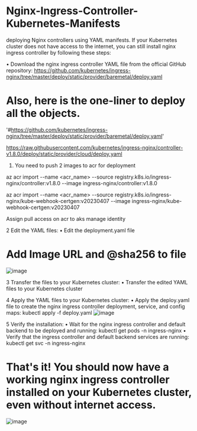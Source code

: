 # Nginx-Ingress-Controller-Kubernetes-Manifests
deploying Nginx controllers using YAML manifests.
If your Kubernetes cluster does not have access to the internet, you can still install nginx ingress controller by following these steps:

• Download the nginx ingress controller YAML file from the official GitHub repository: https://github.com/kubernetes/ingress-nginx/tree/master/deploy/static/provider/baremetal/deploy.yaml

# Also, here is the one-liner to deploy all the objects.
'#https://github.com/kubernetes/ingress-nginx/tree/master/deploy/static/provider/baremetal/deploy.yaml'

https://raw.githubusercontent.com/kubernetes/ingress-nginx/controller-v1.8.0/deploy/static/provider/cloud/deploy.yaml


1. You need to push 2 images to acr for deployment

az acr import --name <acr_name> --source registry.k8s.io/ingress-nginx/controller:v1.8.0 --image ingress-nginx/controller:v1.8.0

az acr import --name <acr_name> --source registry.k8s.io/ingress-nginx/kube-webhook-certgen:v20230407 --image ingress-nginx/kube-webhook-certgen:v20230407

Assign pull access on acr to aks manage identity

2 Edit the YAML files:
• Edit the deployment.yaml file
# Add Image URL and @sha256 to file
![image](https://github.com/Abhijeetjambaldare14/Nginx-Ingress-Controller-Kubernetes-Manifests/assets/13759950/30456d30-2826-4314-a7fd-59c3a0ecb3ff)


3 Transfer the files to your Kubernetes cluster:
• Transfer the edited YAML files to your Kubernetes cluster

4 Apply the YAML files to your Kubernetes cluster:
• Apply the deploy.yaml file to create the nginx ingress controller deployment, service, and config maps: kubectl apply -f deploy.yaml
![image](https://github.com/Abhijeetjambaldare14/Nginx-Ingress-Controller-Kubernetes-Manifests/assets/13759950/026bba13-626a-4c12-b1ea-86908fe02ab7)


5 Verify the installation:
• Wait for the nginx ingress controller and default backend to be deployed and running: kubectl get pods -n ingress-nginx
• Verify that the ingress controller and default backend services are running: kubectl get svc -n ingress-nginx

# That's it! You should now have a working nginx ingress controller installed on your Kubernetes cluster, even without internet access.

![image](https://github.com/Abhijeetjambaldare14/Nginx-Ingress-Controller-Kubernetes-Manifests/assets/13759950/168c0f9e-eb17-414e-af2b-c78978e51e4c)
